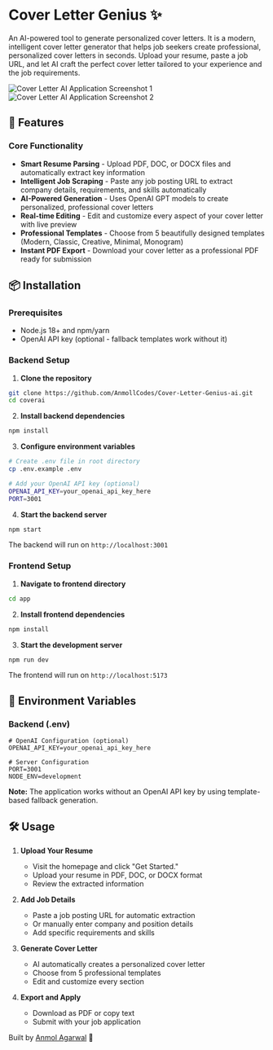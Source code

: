 # Cover Letter Genius ✨

An AI-powered tool to generate personalized cover letters. It is a modern, intelligent cover letter generator that helps job seekers create professional, personalized cover letters in seconds. Upload your resume, paste a job URL, and let AI craft the perfect cover letter tailored to your experience and the job requirements.

![Cover Letter AI Application Screenshot 1](https://i.postimg.cc/Yq0y31Jd/image.png)
![Cover Letter AI Application Screenshot 2](https://i.postimg.cc/sfv8rkcV/image.png)

## 🌟 Features

### Core Functionality
- **Smart Resume Parsing** - Upload PDF, DOC, or DOCX files and automatically extract key information
- **Intelligent Job Scraping** - Paste any job posting URL to extract company details, requirements, and skills automatically
- **AI-Powered Generation** - Uses OpenAI GPT models to create personalized, professional cover letters
- **Real-time Editing** - Edit and customize every aspect of your cover letter with live preview
- **Professional Templates** - Choose from 5 beautifully designed templates (Modern, Classic, Creative, Minimal, Monogram)
- **Instant PDF Export** - Download your cover letter as a professional PDF ready for submission

## 📦 Installation

### Prerequisites
- Node.js 18+ and npm/yarn
- OpenAI API key (optional - fallback templates work without it)

### Backend Setup

1. **Clone the repository**
```bash
git clone https://github.com/AnmollCodes/Cover-Letter-Genius-ai.git
cd coverai
```

2. **Install backend dependencies**
```bash
npm install
```

3. **Configure environment variables**
```bash
# Create .env file in root directory
cp .env.example .env

# Add your OpenAI API key (optional)
OPENAI_API_KEY=your_openai_api_key_here
PORT=3001
```

4. **Start the backend server**
```bash
npm start
```

The backend will run on `http://localhost:3001`

### Frontend Setup

1. **Navigate to frontend directory**
```bash
cd app
```

2. **Install frontend dependencies**
```bash
npm install
```

3. **Start the development server**
```bash
npm run dev
```

The frontend will run on `http://localhost:5173`

## 🔧 Environment Variables

### Backend (.env)
```env
# OpenAI Configuration (optional)
OPENAI_API_KEY=your_openai_api_key_here

# Server Configuration
PORT=3001
NODE_ENV=development
```

**Note:** The application works without an OpenAI API key by using template-based fallback generation.

## 🛠️ Usage

1. **Upload Your Resume**
   - Visit the homepage and click "Get Started."
   - Upload your resume in PDF, DOC, or DOCX format
   - Review the extracted information

2. **Add Job Details**
   - Paste a job posting URL for automatic extraction
   - Or manually enter company and position details
   - Add specific requirements and skills

3. **Generate Cover Letter**
   - AI automatically creates a personalized cover letter
   - Choose from 5 professional templates
   - Edit and customize every section

4. **Export and Apply**
   - Download as PDF or copy text
   - Submit with your job application


Built by [Anmol Agarwal](https://www.linkedin.com/in/anmol-agrawal25) 🚀  
